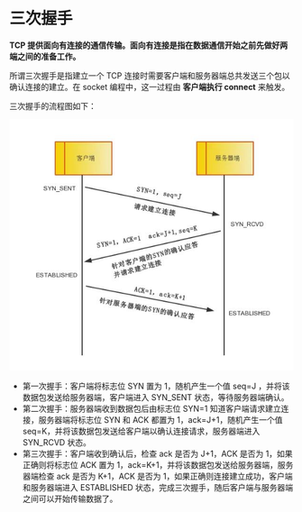 # 三次握手

**TCP 提供面向有连接的通信传输。面向有连接是指在数据通信开始之前先做好两端之间的准备工作。**

所谓三次握手是指建立一个 TCP 连接时需要客户端和服务器端总共发送三个包以确认连接的建立。在 socket 编程中，这一过程由 **客户端执行 connect** 来触发。

三次握手的流程图如下：

![img](image/v2-ef7ef7072f7e5b681acd8237a7c18b8a_720w.jpg)

* 第一次握手：客户端将标志位 SYN 置为 1，随机产生一个值 seq=J ，并将该数据包发送给服务器端，客户端进入 SYN_SENT 状态，等待服务器端确认。
* 第二次握手：服务器端收到数据包后由标志位 SYN=1 知道客户端请求建立连接，服务器端将标志位 SYN 和 ACK 都置为 1，ack=J+1，随机产生一个值 seq=K，并将该数据包发送给客户端以确认连接请求，服务器端进入 SYN_RCVD 状态。
* 第三次握手：客户端收到确认后，检查 ack 是否为 J+1，ACK 是否为 1，如果正确则将标志位 ACK 置为 1，ack=K+1，并将该数据包发送给服务器端，服务器端检查 ack 是否为 K+1，ACK 是否为 1，如果正确则连接建立成功，客户端和服务器端进入 ESTABLISHED 状态，完成三次握手，随后客户端与服务器端之间可以开始传输数据了。
